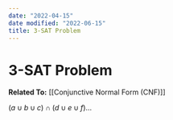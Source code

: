 ```yaml
---
date: "2022-04-15"
date modified: "2022-06-15"
title: 3-SAT Problem
---
```


# 3-SAT Problem
**Related To:** [[Conjunctive Normal Form (CNF)]]

$(a \cup b \cup c) \cap (d\cup e \cup f)…$
